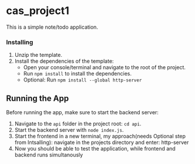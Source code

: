 # cas_project1

This is a simple note/todo application.

### Installing

1. Unzip the template.
2. Install the dependencies of the template:
    - Open your console/terminal and navigate to the root of the project.
    - Run `npm install` to install the dependencies.
    - Optional: Run `npm install --global http-server` 

## Running the App

Before running the app, make sure to start the backend server:

1. Navigate to the `api` folder in the project root: `cd api`.
2. Start the backend server with `node index.js`.
3. Start the frontend in a new terminal, my approach(needs Optional step from Intsalling): navigate in the projects directory and enter: http-server 
4. Now you should be able to test the application, while frontend and backend runs simultanously
